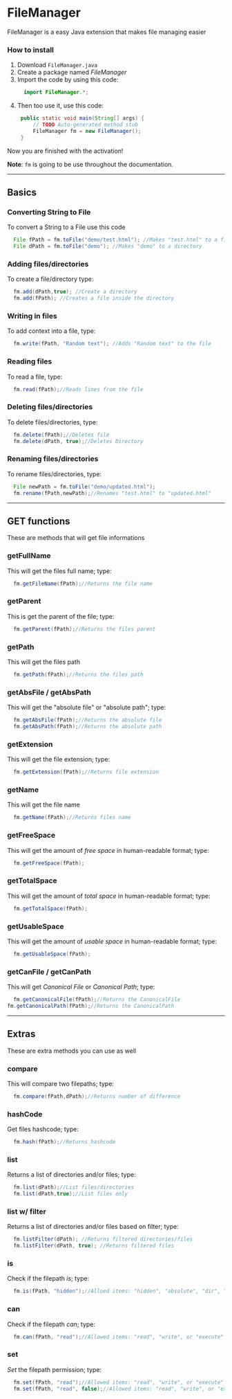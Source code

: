# FileManager
FileManager is a easy Java extension that makes file managing easier
### How to install
1. Download `FileManager.java`
2. Create a package named _FileManager_
3. Import the code by using this code:
    ```java
      import FileManager.*;
    ```
4. Then too use it, use this code:
   ```java
    public static void main(String[] args) {
		// TODO Auto-generated method stub
		FileManager fm = new FileManager();
	}
   ```
Now you are finished with the activation! 

**Note**: `fm` is going to be use throughout the documentation.
***
## Basics
### Converting String to File
To convert a String to a File use this code
```java
  File fPath = fm.toFile("demo/test.html"); //Makes "test.html" to a file
  File dPath = fm.toFile("demo"); //Makes "demo" to a directory
```
### Adding files/directories
To create a file/directory type:
```java
  fm.add(dPath,true); //Create a directory
  fm.add(fPath); //Creates a file inside the directory
```
### Writing in files
To add context into a file, type:
```java
  fm.write(fPath, "Random text"); //Adds "Random text" to the file
```
### Reading files
To read a file, type:
```java
  fm.read(fPath);//Reads lines from the file
```
### Deleting files/directories
To delete files/directories, type:
```java
  fm.delete(fPath);//Deletes file
  fm.delete(dPath, true);//Deletes Directory
```
### Renaming files/directories
To rename files/directories, type:
```java
  File newPath = fm.toFile("demo/updated.html");
  fm.rename(fPath,newPath);//Renames "test.html" to "updated.html"
```
***
## GET functions
These are methods that will get file informations

### getFullName
This will get the files full name; type:
```java
  fm.getFileName(fPath);//Returns the file name
```
### getParent
This is get the parent of the file; type:
```java
  fm.getParent(fPath);//Returns the files parent
```
### getPath
This will get the files path
```java
  fm.getPath(fPath);//Returns the files path
```
### getAbsFile / getAbsPath
This will get the "absolute file" or "absolute path"; type:
```java
  fm.getAbsFile(fPath);//Returns the absolute file
  fm.getAbsPath(fPath);//Returns the absolute path
```
### getExtension
This will get the file extension; type:
```java
  fm.getExtension(fPath);//Returns file extension
```
### getName
This will get the file name
```java
  fm.getName(fPath);//Returns files name
```
### getFreeSpace
This will get the amount of _free space_ in human-readable format; type:
```java
  fm.getFreeSpace(fPath);
```
### getTotalSpace
This will get the amount of _total space_ in human-readable format; type:
```java
  fm.getTotalSpace(fPath);
```
### getUsableSpace
This will get the amount of _usable space_ in human-readable format; type:
```java
  fm.getUsableSpace(fPath);
```
### getCanFile / getCanPath
This will get _Canonical File_ or _Canonical Path_; type:
```java
  fm.getCanonicalFile(fPath);//Returns the CanonicalFile
fm.getCanonicalPath(fPath);//Returns the CanonicalPath
```
***
## Extras
These are extra methods you can use as well

### compare
This will compare two filepaths; type:
```java
  fm.compare(fPath,dPath);//Returns number of difference
```
### hashCode
Get files hashcode; type:
```java
  fm.hash(fPath);//Returns hashcode
```
### list
Returns a list of directories and/or files; type:
```java
  fm.list(dPath);//List files/directories
  fm.list(dPath,true);//List files only
```
### list w/ filter
Returns a list of directories and/or files based on filter; type:
```java
  fm.listFilter(dPath); //Returns filtered directories/files
  fm.listFilter(dPath, true); //Returns filtered files
```
### is
Check if the filepath _is_; type:
```java
  fm.is(fPath, "hidden");//Alloed items: "hidden", "absolute", "dir", "file", "exists"
```
### can
Check if the filepath _can_; type:
```java
  fm.can(fPath, "read");//Allowed items: "read", "write", or "execute"
```
### set
_Set_ the filepath permission; type:
```java
  fm.set(fPath, "read");//Allowed items: "read", "write", or "execute"
  fm.set(fPath, "read", false);//Allowed items: "read", "write", or "execute"
```
